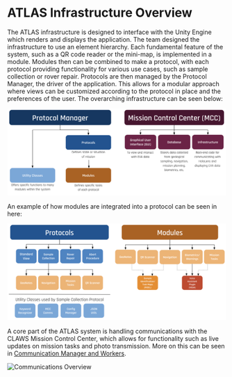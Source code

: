 # ATLAS Infrastructure Overview

The ATLAS infrastructure is designed to interface with the Unity Engine which renders and displays the application. The team designed the infrastructure to use an element hierarchy. Each fundamental feature of the system, such as a QR code reader or the mini-map, is implemented in a module. Modules then can be combined to make a protocol, with each protocol providing functionality for various use cases, such as sample collection or rover repair. Protocols are then managed by the Protocol Manager, the driver of the application. This allows for a modular approach where views can be customized according to the protocol in place and the preferences of the user. The overarching infrastructure can be seen below: 

![Overview](diagrams/architecture_1.png)

An example of how modules are integrated into a protocol can be seen in here:

![Protocol/Module Breakdown](diagrams/architecture_2.png)

A core part of the ATLAS system is handling communications with the CLAWS Mission Control Center, which allows for functionality such as live updates on mission tasks and photo transmission. More on this can be seen in [Communication Manager and Workers](comm_manager_and_workers.md). 

![Communications Overview](diagrams/comm_relay)
